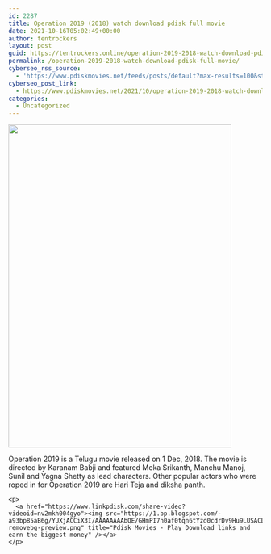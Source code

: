 ```yaml
---
id: 2287
title: Operation 2019 (2018) watch download pdisk full movie
date: 2021-10-16T05:02:49+00:00
author: tentrockers
layout: post
guid: https://tentrockers.online/operation-2019-2018-watch-download-pdisk-full-movie/
permalink: /operation-2019-2018-watch-download-pdisk-full-movie/
cyberseo_rss_source:
  - 'https://www.pdiskmovies.net/feeds/posts/default?max-results=100&start-index=1'
cyberseo_post_link:
  - https://www.pdiskmovies.net/2021/10/operation-2019-2018-watch-download.html
categories:
  - Uncategorized
---
```

<div>
  <div class="separator">
    <a href="https://blogger.googleusercontent.com/img/a/AVvXsEhdM5ayc_9NBQQroLUdtkw169TdkNfR9SdkKbqY0nNKlAqWZ5iS-HzIBEBoS5D6wm7RscYIWDOtBo1PkHE0o9NOQxstUSyqgNc-dWZLRmM5GPizk3AnwSIFmyCs5S8leO1RGgDFJHeZek9bfCKzFNXt8GpmBlfqHrm-vrZe0NfVf_t6MOrl3AWv4hJ4FA=s580" imageanchor="1"><img loading="lazy" border="0" data-original-height="580" data-original-width="400" height="640" src="https://blogger.googleusercontent.com/img/a/AVvXsEhdM5ayc_9NBQQroLUdtkw169TdkNfR9SdkKbqY0nNKlAqWZ5iS-HzIBEBoS5D6wm7RscYIWDOtBo1PkHE0o9NOQxstUSyqgNc-dWZLRmM5GPizk3AnwSIFmyCs5S8leO1RGgDFJHeZek9bfCKzFNXt8GpmBlfqHrm-vrZe0NfVf_t6MOrl3AWv4hJ4FA=w442-h640" width="442" /></a>
  </div>
  
  <p>
    <span>Operation 2019 is a Telugu movie released on 1 Dec, 2018. The movie is directed by Karanam Babji and featured Meka Srikanth, Manchu Manoj, Sunil and Yagna Shetty as lead characters. Other popular actors who were roped in for Operation 2019 are Hari Teja and diksha panth.</span></div> 
    
    <p>
      <a href="https://www.linkpdisk.com/share-video?videoid=nv2mkh004gyo"><img src="https://1.bp.blogspot.com/-a93bp85aB6g/YUXjACCiX3I/AAAAAAAAbQE/GHmPI7h0af0tqn6tYzd0cdrDv9Hu9LUSACLcBGAsYHQ/s16000/Play_it_New-removebg-preview.png" title="Pdisk Movies - Play Download links and earn the biggest money" /></a>
    </p>